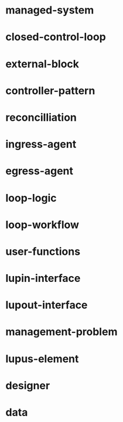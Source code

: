 # managed-system

# closed-control-loop

# external-block

# controller-pattern

# reconcilliation

# ingress-agent

# egress-agent

# loop-logic

# loop-workflow

# user-functions

# lupin-interface

# lupout-interface

# management-problem

# lupus-element

# designer

# data